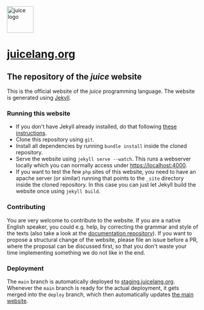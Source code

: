 <img src="https://juicelang.org/logo" alt="juice logo" height="70">

# [juicelang.org](https://juicelang.org)

## The repository of the *juice* website

This is the official website of the *juice* programming language. The website is generated using [Jekyll](https://jekyllrb.com).

### Running this website

- If you don't have Jekyll already installed, do that following [these instructions](https://jekyllrb.com/docs/installation/).
- Clone this repository using `git`.
- Install all dependencies by running `bundle install` inside the cloned repository.
- Serve the website using `jekyll serve --watch`. This runs a webserver locally which you can normally access under [https://localhost:4000](https://localhost:4000).
- If you want to test the few `php` sites of this website, you need to have an apache server (or similar) running that points to the `_site` directory inside the cloned repository. In this case you can just let Jekyll build the website once using `jekyll build`.

### Contributing

You are very welcome to contribute to the website. If you are a native English speaker, you could e.g. help, by correcting the grammar and style of the texts (also take a look at the [documentation repository](https://github.com/juice-lang/juice-docs)). If you want to propose a structural change of the website, please file an issue before a PR, where the proposal can be discussed first, so that you don't waste your time implementing something we do not like in the end.

### Deployment

The `main` branch is automatically deployed to [staging.juicelang.org](https://staging.juicelang.org). Whenever the `main` branch is ready for the actual deployment, it gets merged into the `deploy` branch, which then automatically updates [the main website](https://juicelang.org).
